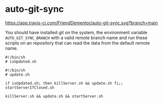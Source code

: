 # auto-git-sync

https://app.travis-ci.com/FriendDementor/auto-git-sync.svg?branch=main

You should have installed git on the system, the environment variable ```AUTO_GIT_SYNC_BRANCH``` with a valid remote branch name and run these scripts on an repository that can read the data from the default remote name.

```
#!/bin/sh
# isUpdated.sh
```

```
#!/bin/sh
# update.sh
```

```
if isUpdated.sh; then killServer.sh && update.sh fi;; startServerIfClosed.sh
```

```
killServer.sh && update.sh && startServer.sh
```


